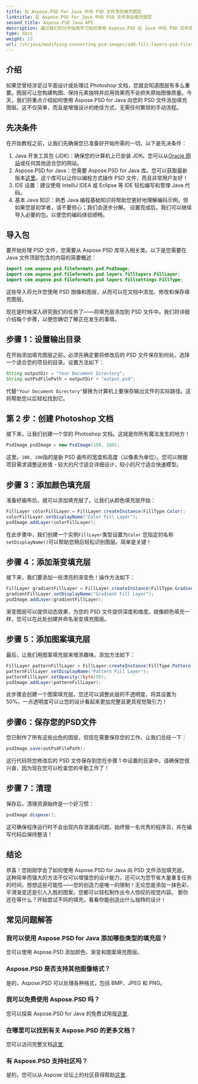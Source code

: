 ```yaml
---
title: 在 Aspose.PSD for Java 中向 PSD 文件添加填充图层
linktitle: 在 Aspose.PSD for Java 中向 PSD 文件添加填充图层
second_title: Aspose.PSD Java API
description: 通过我们的分步指南学习如何使用 Aspose.PSD 在 Java 中向 PSD 文件添加填充层。增强您的设计。
type: docs
weight: 13
url: /zh/java/modifying-converting-psd-images/add-fill-layers-psd-files/
---
```

## 介绍
如果您曾经涉足过平面设计或处理过 Photoshop 文档，您就会知道图层有多么重要。图层可让您构建构图、保持元素独特并应用效果而不会损失原始图像质量。今天，我们将重点介绍如何使用 Aspose.PSD for Java 向您的 PSD 文件添加填充图层。这不仅简单，而且是增强设计的绝佳方式，无需任何繁琐的手动流程。
## 先决条件
在开始教程之前，让我们先确保您已准备好开始所需的一切。以下是先决条件：
1.  Java 开发工具包 (JDK)：确保您的计算机上已安装 JDK。您可以从[Oracle 网站](https://www.oracle.com/java/technologies/javase-jdk11-downloads.html)或任何其他适合您的网站。
2.  Aspose.PSD for Java：您需要 Aspose.PSD for Java 库。您可以获取最新版本[这里](https://releases.aspose.com/psd/java/)。这个库可以让你以编程方式操作 PSD 文件，而且非常用户友好！
3. IDE 设置：建议使用 IntelliJ IDEA 或 Eclipse 等 IDE 轻松编写和管理 Java 代码。
4. 基本 Java 知识：熟悉 Java 编程基础知识将帮助您更好地理解编码示例，但如果您是初学者，请不要担心；我们会逐步分解。
设置完成后，我们可以继续导入必要的包，以使您的编码体验顺畅。
## 导入包
要开始处理 PSD 文件，您需要从 Aspose.PSD 库导入相关类。以下是您需要在 Java 文件顶部包含的内容的简要概述：
```java
import com.aspose.psd.fileformats.psd.PsdImage;
import com.aspose.psd.fileformats.psd.layers.filllayers.FillLayer;
import com.aspose.psd.fileformats.psd.layers.fillsettings.FillType;
```
这些导入将允许您使用 PSD 图像和图层，从而可以在文档中添加、修改和保存填充图层。

现在是时候深入研究我们的任务了——将填充层添加到 PSD 文件中。我们将详细介绍每个步骤，以便您确切了解正在发生的事情。
## 步骤 1：设置输出目录
在开始添加填充图层之前，必须先确定要将修改后的 PSD 文件保存到何处。选择一个适合您的项目的目录。设置方法如下：
```java
String outputDir = "Your Document Directory";
String outPsdFilePath = outputDir + "output.psd";
```
代替`"Your Document Directory"`替换为计算机上要保存输出文件的实际路径。这将帮助您以后轻松找到它。
## 第 2 步：创建 Photoshop 文档
接下来，让我们创建一个空的 Photoshop 文档。这就是你所有魔法发生的地方！
```java
PsdImage psdImage = new PsdImage(100, 100);
```
这里，`100, 100`指的是新 PSD 画布的宽度和高度（以像素为单位）。您可以根据项目需求调整这些值 - 较大的尺寸适合详细设计，较小的尺寸适合快速模型。
## 步骤 3：添加颜色填充层
准备好画布后，就可以添加填充层了。让我们从颜色填充层开始：
```java
FillLayer colorFillLayer = FillLayer.createInstance(FillType.Color);
colorFillLayer.setDisplayName("Color Fill Layer");
psdImage.addLayer(colorFillLayer);
```
在此步骤中，我们创建一个实例`FillLayer`类型设置为`Color` 您指定的名称`setDisplayName()`可以帮助您稍后轻松识别图层。简单是关键！
## 步骤 4：添加渐变填充层
接下来，我们要添加一些漂亮的渐变色！操作方法如下：
```java
FillLayer gradientFillLayer = FillLayer.createInstance(FillType.Gradient);
gradientFillLayer.setDisplayName("Gradient Fill Layer");
psdImage.addLayer(gradientFillLayer);
```
渐变图层可以提供动态效果，为您的 PSD 文件提供深度和维度。就像颜色填充一样，您可以在此处创建并命名渐变填充图层。
## 步骤 5：添加图案填充层
最后，让我们用图案填充层来增添趣味。添加方法如下：
```java
FillLayer patternFillLayer = FillLayer.createInstance(FillType.Pattern);
patternFillLayer.setDisplayName("Pattern Fill Layer");
patternFillLayer.setOpacity((byte)50);
psdImage.addLayer(patternFillLayer);
```
此步骤会创建一个图案填充层。您还可以调整此层的不透明度，将其设置为 50%。一点透明度可以让您的设计看起来更加完整且更具视觉吸引力！
## 步骤6：保存您的PSD文件
您已制作了所有这些出色的图层，但现在需要保存您的工作。让我们总结一下：
```java
psdImage.save(outPsdFilePath);
```
这行代码将您修改后的 PSD 文件保存到您在步骤 1 中设置的目录中。请确保您很兴奋，因为现在您可以检查您的辛勤工作了！
## 步骤 7：清理
保存后，清理资源始终是一个好习惯：
```java
psdImage.dispose();
```
这可确保程序运行时不会出现内存泄漏或问题。始终做一名优秀的程序员，并在编写代码后保持整洁！
## 结论
恭喜！您刚刚学会了如何使用 Aspose.PSD for Java 向 PSD 文件添加填充层。这种简单而强大的方法不仅可以增强您的设计能力，还可以为您节省大量重复任务的时间。想想这些可能性——您的创造力是唯一的限制！无论您是添加一抹色彩、平滑渐变还是引人入胜的图案，您都可以轻松制作出令人惊叹的视觉内容。
那你还在等什么？开始尝试不同的填充，看看你能创造出什么独特的设计！
## 常见问题解答
### 我可以使用 Aspose.PSD for Java 添加哪些类型的填充层？
您可以使用 Aspose.PSD 添加颜色、渐变和图案填充图层。
### Aspose.PSD 是否支持其他图像格式？
是的，Aspose.PSD 可以处理各种格式，包括 BMP、JPEG 和 PNG。
### 我可以免费使用 Aspose.PSD 吗？
您可以探索 Aspose.PSD for Java 的免费试用版[这里](https://releases.aspose.com/).
### 在哪里可以找到有关 Aspose.PSD 的更多文档？
您可以访问完整文档[这里](https://reference.aspose.com/psd/java/).
### 有 Aspose.PSD 支持社区吗？
是的，您可以从 Aspose 论坛上的社区获得帮助[这里](https://forum.aspose.com/c/psd/34).